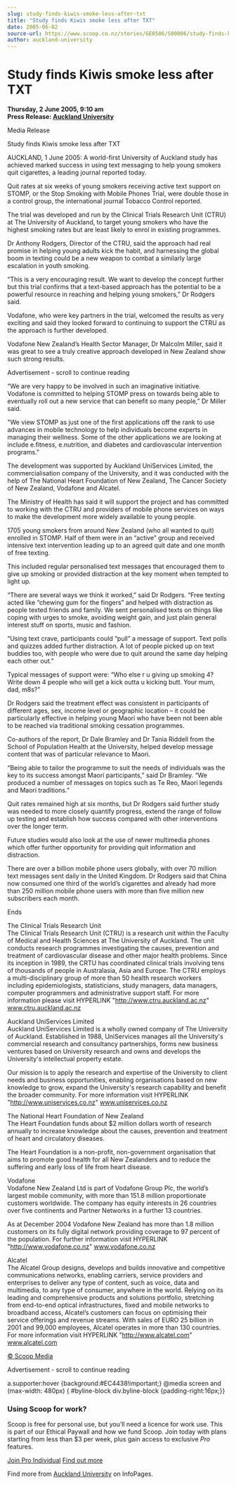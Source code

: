 ```yaml
---
slug: study-finds-kiwis-smoke-less-after-txt
title: "Study finds Kiwis smoke less after TXT"
date: 2005-06-02
source-url: https://www.scoop.co.nz/stories/GE0506/S00006/study-finds-kiwis-smoke-less-after-txt.htm
author: auckland-university
---
```

Study finds Kiwis smoke less after TXT
======================================

**Thursday, 2 June 2005, 9:10 am**  
**Press Release: [Auckland University](https://info.scoop.co.nz/Auckland_University)**

Media Release

Study finds Kiwis smoke less after TXT

AUCKLAND, 1 June 2005: A world-first University of Auckland study has achieved marked success in using text messaging to help young smokers quit cigarettes, a leading journal reported today.

Quit rates at six weeks of young smokers receiving active text support on STOMP, or the Stop Smoking with Mobile Phones Trial, were double those in a control group, the international journal Tobacco Control reported.

The trial was developed and run by the Clinical Trials Research Unit (CTRU) at The University of Auckland, to target young smokers who have the highest smoking rates but are least likely to enrol in existing programmes.

Dr Anthony Rodgers, Director of the CTRU, said the approach had real promise in helping young adults kick the habit, and harnessing the global boom in texting could be a new weapon to combat a similarly large escalation in youth smoking.

“This is a very encouraging result. We want to develop the concept further but this trial confirms that a text-based approach has the potential to be a powerful resource in reaching and helping young smokers,” Dr Rodgers said.

Vodafone, who were key partners in the trial, welcomed the results as very exciting and said they looked forward to continuing to support the CTRU as the approach is further developed.

Vodafone New Zealand’s Health Sector Manager, Dr Malcolm Miller, said it was great to see a truly creative approach developed in New Zealand show such strong results.

Advertisement - scroll to continue reading





“We are very happy to be involved in such an imaginative initiative. Vodafone is committed to helping STOMP press on towards being able to eventually roll out a new service that can benefit so many people,” Dr Miller said.

\"We view STOMP as just one of the first applications off the rank to use advances in mobile technology to help individuals become experts in managing their wellness. Some of the other applications we are looking at include e.fitness, e.nutrition, and diabetes and cardiovascular intervention programs."

The development was supported by Auckland UniServices Limited, the commercialisation company of the University, and it was conducted with the help of The National Heart Foundation of New Zealand, The Cancer Society of New Zealand, Vodafone and Alcatel.

The Ministry of Health has said it will support the project and has committed to working with the CTRU and providers of mobile phone services on ways to make the development more widely available to young people.

1705 young smokers from around New Zealand (who all wanted to quit) enrolled in STOMP. Half of them were in an “active” group and received intensive text intervention leading up to an agreed quit date and one month of free texting.

This included regular personalised text messages that encouraged them to give up smoking or provided distraction at the key moment when tempted to light up.

“There are several ways we think it worked,” said Dr Rodgers. “Free texting acted like “chewing gum for the fingers” and helped with distraction as people texted friends and family. We sent personalised texts on things like coping with urges to smoke, avoiding weight gain, and just plain general interest stuff on sports, music and fashion.

“Using text crave, participants could “pull” a message of support. Text polls and quizzes added further distraction. A lot of people picked up on text buddies too, with people who were due to quit around the same day helping each other out.”

Typical messages of support were: “Who else r u giving up smoking 4? Write down 4 people who will get a kick outta u kicking butt. Your mum, dad, m8s?”

Dr Rodgers said the treatment effect was consistent in participants of different ages, sex, income level or geographic location – it could be particularly effective in helping young Maori who have been not been able to be reached via traditional smoking cessation programmes.

Co-authors of the report, Dr Dale Bramley and Dr Tania Riddell from the School of Population Health at the University, helped develop message content that was of particular relevance to Maori.

“Being able to tailor the programme to suit the needs of individuals was the key to its success amongst Maori participants,” said Dr Bramley. “We produced a number of messages on topics such as Te Reo, Maori legends and Maori traditions.”

Quit rates remained high at six months, but Dr Rodgers said further study was needed to more closely quantify progress, extend the range of follow up testing and establish how success compared with other interventions over the longer term.

Future studies would also look at the use of newer multimedia phones which offer further opportunity for providing quit information and distraction.

There are over a billion mobile phone users globally, with over 70 million text messages sent daily in the United Kingdom. Dr Rodgers said that China now consumed one third of the world’s cigarettes and already had more than 250 million mobile phone users with more than five million new subscribers each month.

Ends

The Clinical Trials Research Unit  
The Clinical Trials Research Unit (CTRU) is a research unit within the Faculty of Medical and Health Sciences at The University of Auckland. The unit conducts research programmes investigating the causes, prevention and treatment of cardiovascular disease and other major health problems. Since its inception in 1989, the CRTU has coordinated clinical trials involving tens of thousands of people in Australasia, Asia and Europe. The CTRU employs a multi-disciplinary group of more than 50 health research workers including epidemiologists, statisticians, study managers, data managers, computer programmers and administrative support staff. For more information please visit HYPERLINK "http://www.ctru.auckland.ac.nz" www.ctru.auckland.ac.nz

  
Auckland UniServices Limited  
Auckland UniServices Limited is a wholly owned company of The University of Auckland. Established in 1988, UniServices manages all the University's commercial research and consultancy partnerships, forms new business ventures based on University research and owns and develops the University's intellectual property estate.

Our mission is to apply the research and expertise of the University to client needs and business opportunities, enabling organisations based on new knowledge to grow, expand the University's research capability and benefit the broader community. For more information visit HYPERLINK "http://www.uniservices.co.nz" www.uniservices.co.nz

The National Heart Foundation of New Zealand  
The Heart Foundation funds about $2 million dollars worth of research annually to increase knowledge about the causes, prevention and treatment of heart and circulatory diseases.

The Heart Foundation is a non-profit, non-government organisation that aims to promote good health for all New Zealanders and to reduce the suffering and early loss of life from heart disease.

Vodafone  
Vodafone New Zealand Ltd is part of Vodafone Group Plc, the world’s largest mobile community, with more than 151.8 million proportionate customers worldwide. The company has equity interests in 26 countries over five continents and Partner Networks in a further 13 countries.

As at December 2004 Vodafone New Zealand has more than 1.8 million customers on its fully digital network providing coverage to 97 percent of the population. For further information visit HYPERLINK "http://www.vodafone.co.nz" www.vodafone.co.nz

Alcatel  
The Alcatel Group designs, develops and builds innovative and competitive communications networks, enabling carriers, service providers and enterprises to deliver any type of content, such as voice, data and multimedia, to any type of consumer, anywhere in the world. Relying on its leading and comprehensive products and solutions portfolio, stretching from end-to-end optical infrastructures, fixed and mobile networks to broadband access, Alcatel’s customers can focus on optimising their service offerings and revenue streams. With sales of EURO 25 billion in 2001 and 99,000 employees, Alcatel operates in more than 130 countries. For more information visit HYPERLINK "http://www.alcatel.com" www.alcatel.com

[© Scoop Media](http://www.scoop.co.nz/about/terms.html)  

Advertisement - scroll to continue reading



a.supporter:hover {background:#EC4438!important;} @media screen and (max-width: 480px) { #byline-block div.byline-block {padding-right:16px;}}

### Using Scoop for work?

Scoop is free for personal use, but you’ll need a licence for work use. This is part of our Ethical Paywall and how we fund Scoop. Join today with plans starting from less than $3 per week, plus gain access to exclusive _Pro_ features.  
  
[Join Pro Individual](https://pro.scoop.co.nz/Individual/?from=ProIn24) [Find out more](https://pro.scoop.co.nz/using-scoop-for-work/?from=ProIn24)

Find more from [Auckland University](https://info.scoop.co.nz/Auckland_University) on InfoPages.